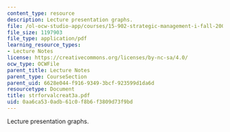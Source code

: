 ```yaml
---
content_type: resource
description: Lecture presentation graphs.
file: /ol-ocw-studio-app/courses/15-902-strategic-management-i-fall-2006/0aa6ca530adb61c0f8b6f3809d73f9bd_strforvalcreat3a.pdf
file_size: 1197903
file_type: application/pdf
learning_resource_types:
- Lecture Notes
license: https://creativecommons.org/licenses/by-nc-sa/4.0/
ocw_type: OCWFile
parent_title: Lecture Notes
parent_type: CourseSection
parent_uid: 6628e044-f916-9349-3bcf-923599d1da6d
resourcetype: Document
title: strforvalcreat3a.pdf
uid: 0aa6ca53-0adb-61c0-f8b6-f3809d73f9bd
---
```

Lecture presentation graphs.